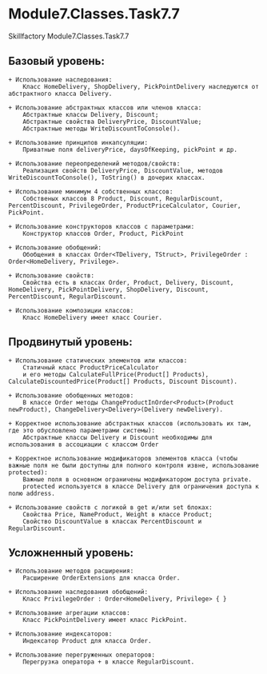# Module7.Classes.Task7.7
Skillfactory Module7.Classes.Task7.7



## Базовый уровень:
    + Использование наследования:
		Класс HomeDelivery, ShopDelivery, PickPointDelivery наследуются от абстрактного класса Delivery.
		
    + Использование абстрактных классов или членов класса:
		Абстрактные классы Delivery, Discount; 
		Абстрактные свойства DeliveryPrice, DiscountValue; 
		Абстрактные методы WriteDiscountToConsole().
		
    + Использование принципов инкапсуляции:
		Приватные поля deliveryPrice, daysOfKeeping, pickPoint и др.
	
    + Использование переопределений методов/свойств:
		Реализация свойств DeliveryPrice, DiscountValue, методов WriteDiscountToConsole(), ToString() в дочерих классах.
	
    + Использование минимум 4 собственных классов:
		Собственых классов 8 Product, Discount, RegularDiscount, PercentDiscount, PrivilegeOrder, ProductPriceCalculator, Courier, PickPoint.
		
    + Использование конструкторов классов с параметрами:
		Конструктор классов Order, Product, PickPoint
	
    + Использование обобщений:
		Обобщения в классах Order<TDelivery, TStruct>, PrivilegeOrder : Order<HomeDelivery, Privilege>.
	
    + Использование свойств:
		Свойства есть в классах Order, Product, Delivery, Discount, HomeDelivery, PickPointDelivery, ShopDelivery, Discount, PercentDiscount, RegularDiscount.
			
    + Использование композиции классов:
		Класс HomeDelivery имеет класс Courier.

## Продвинутый уровень:
    + Использование статических элементов или классов:
		Статичный класс ProductPriceCalculator 
		и его методы CalculateFullPrice(Product[] Products), CalculateDiscountedPrice(Product[] Products, Discount Discount).
		
    + Использование обобщенных методов:
		В классе Order методы ChangeProductInOrder<Product>(Product newProduct), ChangeDelivery<Delivery>(Delivery newDelivery).
			
    + Корректное использование абстрактных классов (использовать их там, где это обусловлено параметрами системы):
		Абстрактные классы Delivery и Discount необходимы для использования в ассоциации с классом Order
	
    + Корректное использование модификаторов элементов класса (чтобы важные поля не были доступны для полного контроля извне, использование protected):
		Важные поля в основном ограничены модификатором доступа private.
		protected используется в классе Delivery для ограничения доступа к полю address.
	
    + Использование свойств с логикой в get и/или set блоках:
		Свойства Price, NameProduct, Weight в классе Product; 
		Свойство DiscountValue в классах PercentDiscount и RegularDiscount.

## Усложненный уровень:
    + Использование методов расширения:
		Расширение OrderExtensions для класса Order.
	
    + Использование наследования обобщений:	
		Класс PrivilegeOrder : Order<HomeDelivery, Privilege> { }
        
	+ Использование агрегации классов:
        Класс PickPointDelivery имеет класс PickPoint.
		
	+ Использование индексаторов:
		Индексатор Product для класса Order.
        
	+ Использование перегруженных операторов:
		Перегрузка оператора + в классе RegularDiscount.